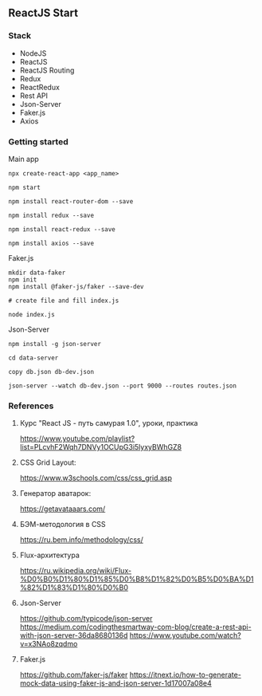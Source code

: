 ## ReactJS Start

### Stack

* NodeJS
* ReactJS
* ReactJS Routing
* Redux
* ReactRedux
* Rest API
* Json-Server
* Faker.js
* Axios

### Getting started

Main app
```
npx create-react-app <app_name>

npm start

npm install react-router-dom --save

npm install redux --save

npm install react-redux --save

npm install axios --save
```

Faker.js
```
mkdir data-faker
npm init
npm install @faker-js/faker --save-dev

# create file and fill index.js

node index.js
```

Json-Server
```
npm install -g json-server

cd data-server

copy db.json db-dev.json

json-server --watch db-dev.json --port 9000 --routes routes.json
```

### References

1. Курс "React JS - путь самурая 1.0", уроки, практика

   https://www.youtube.com/playlist?list=PLcvhF2Wqh7DNVy1OCUpG3i5lyxyBWhGZ8

2. CSS Grid Layout:

   https://www.w3schools.com/css/css_grid.asp

3. Генератор аватарок:

   https://getavataaars.com/

4. БЭМ-методология в CSS

   https://ru.bem.info/methodology/css/
    
5. Flux-архитектура

   https://ru.wikipedia.org/wiki/Flux-%D0%B0%D1%80%D1%85%D0%B8%D1%82%D0%B5%D0%BA%D1%82%D1%83%D1%80%D0%B0

6. Json-Server

   https://github.com/typicode/json-server
   https://medium.com/codingthesmartway-com-blog/create-a-rest-api-with-json-server-36da8680136d
   https://www.youtube.com/watch?v=x3NAo8zqdmo

7. Faker.js

   https://github.com/faker-js/faker
   https://itnext.io/how-to-generate-mock-data-using-faker-js-and-json-server-1d17007a08e4
